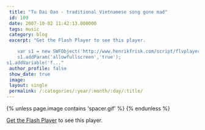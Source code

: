 ```yaml
---
 title: "Tu Dai Oan - traditional Vietnamese song gone mad"
 id: 109
 date: 2007-10-02 11:42:13.000000
 tags: music
 category: blog
 excerpt: "Get the Flash Player to see this player.

	var s1 = new SWFObject('http://www.henrikfrisk.com/script/flvplayer.swf','single','320','240','7');
	s1.addParam('allowfullscreen','true');
s1.addVariable('f..."
 author_profile: false
 show_date: true
 image: 
 layout: single
 permalink: /:categories/:year/:month/:day/:title/
---
```

{% unless page.image contains 'spacer.gif' %}
{% endunless %}

<p id="player1"><a href="http://www.macromedia.com/go/getflashplayer">Get the Flash Player</a> to see this player.

<script type="text/javascript">
	var s1 = new SWFObject("http://www.henrikfrisk.com/script/flvplayer.swf","single","320","240","7");
	s1.addParam("allowfullscreen","true");
s1.addVariable("file","http://www.henrikfrisk.com/music/media/TuDai.flv");
	s1.addVariable("width","320");
	s1.addVariable("height","240");
	s1.write("player1");
</script>
